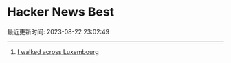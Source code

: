 # Hacker News Best

最近更新时间: 2023-08-22 23:02:49

--- 
1. [I walked across Luxembourg](https://blog.ioces.com/matt/posts/i-walked-across-luxembourg/) 
